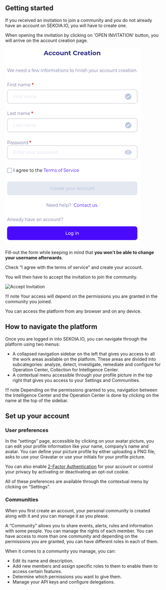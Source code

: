 ## Getting started

If you received an invitation to join a community and you do not already have an account on SEKOIA.IO, you will have to create one.

When opening the invitation by clicking on 'OPEN INVITATION' button, you will arrive on the account creation page.

![Account Creation Page](../assets/getting_started/account_creation.png)

Fill-out the form while keeping in mind that **you won’t be able to change your username afterwards**.

Check “I agree with the terms of service” and create your account.

You will then have to accept the invitation to join the community.

![Accept Invitation](../assets/getting_started/join_community.png)

!!! note
    Your access will depend on the permissions you are granted in the community you joined.

You can access the platform from any browser and on any device.

## How to navigate the platform

Once you are logged in into SEKOIA.IO, you can navigate through the platform using two menus:

- A collapsed navigation sidebar on the left that gives you access to all the work areas available on the platform. These areas are divided into subcategories: analyze, detect, investigate, remediate and configure for Operation Center, Collection for Intelligence Center.
- A contextual menu accessible through your profile picture in the top right that gives you access to your Settings and Communities.

!!! note
    Depending on the permissions granted to you, navigation between the Intelligence Center and the Operation Center is done by clicking on the name at the top of the sidebar.

## Set up your account

### User preferences

In the “settings” page, accessible by clicking on your avatar picture, you can edit your profile information like your name, company’s name and avatar. You can define your picture profile by either uploading a PNG file, asks to use your Gravatar or use your initials for your profile picture.

You can also enable [2-Factor Authentication](2fa.md) for your account or control your privacy by activating or deactivating an opt-out cookie.

All of these preferences are available through the contextual menu by clicking on “Settings”.

### Communities

When you first create an account, your personal community is created along with it and you can manage it as you please.

A “Community” allows you to share events, alerts, rules and information with some people. You can manage the rights of each member. You can have access to more than one community and depending on the permissions you are granted, you can have different roles in each of them.

When it comes to a community you manage, you can:

- Edit its name and description.
- Add new members and assign specific roles to them to enable them to access certain features.
- Determine which permissions you want to give them.
- Manage your API keys and configure delegations.
